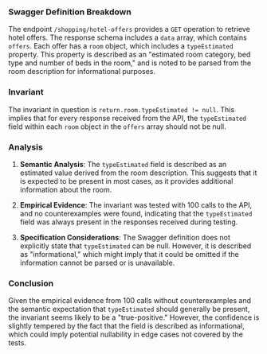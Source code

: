 ### Swagger Definition Breakdown

The endpoint `/shopping/hotel-offers` provides a `GET` operation to retrieve hotel offers. The response schema includes a `data` array, which contains `offers`. Each offer has a `room` object, which includes a `typeEstimated` property. This property is described as an "estimated room category, bed type and number of beds in the room," and is noted to be parsed from the room description for informational purposes.

### Invariant

The invariant in question is `return.room.typeEstimated != null`. This implies that for every response received from the API, the `typeEstimated` field within each `room` object in the `offers` array should not be null.

### Analysis

1. **Semantic Analysis**: The `typeEstimated` field is described as an estimated value derived from the room description. This suggests that it is expected to be present in most cases, as it provides additional information about the room.

2. **Empirical Evidence**: The invariant was tested with 100 calls to the API, and no counterexamples were found, indicating that the `typeEstimated` field was always present in the responses received during testing.

3. **Specification Considerations**: The Swagger definition does not explicitly state that `typeEstimated` can be null. However, it is described as "informational," which might imply that it could be omitted if the information cannot be parsed or is unavailable.

### Conclusion

Given the empirical evidence from 100 calls without counterexamples and the semantic expectation that `typeEstimated` should generally be present, the invariant seems likely to be a "true-positive." However, the confidence is slightly tempered by the fact that the field is described as informational, which could imply potential nullability in edge cases not covered by the tests.
